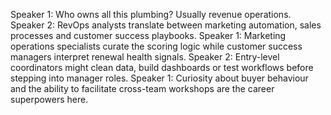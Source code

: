 Speaker 1: Who owns all this plumbing? Usually revenue operations.
Speaker 2: RevOps analysts translate between marketing automation, sales processes and customer success playbooks.
Speaker 1: Marketing operations specialists curate the scoring logic while customer success managers interpret renewal health signals.
Speaker 2: Entry-level coordinators might clean data, build dashboards or test workflows before stepping into manager roles.
Speaker 1: Curiosity about buyer behaviour and the ability to facilitate cross-team workshops are the career superpowers here.
